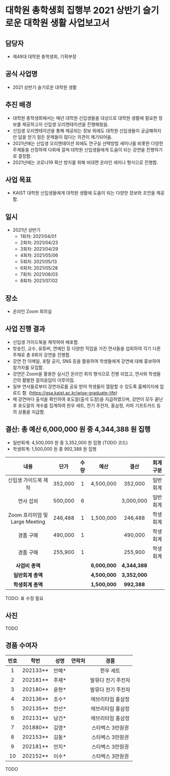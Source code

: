 대학원 총학생회 집행부 2021 상반기 슬기로운 대학원 생활 사업보고서
===

## 담당자
- 제49대 대학원 총학생회, 기획부장

## 공식 사업명
- 2021 상반기 슬기로운 대학원 생활

## 추진 배경
- 대학원 총학생회에서는 매년 대학원 신입생들을 대상으로 대학원 생활에 필요한 정보를 제공하고자 신입생 오리엔테이션을 진행해왔음.
- 신입생 오리엔테이션을 통해 제공되는 정보 외에도 대학원 신입생들이 궁금해하지만 답을 얻기 힘든 문제들이 많다는 의견이 제기되어옴.
- 2021년에는 신입생 오리엔테이션 외에도 연구실 선택방법 세미나를 비롯한 다양한 주제들을 선정하여 다회에 걸쳐 대학원 신입생들에게 도움이 되는 강연을 진행하기로 결정함.
- 2021년에는 코로나19 확산 방지를 위해 비대면 온라인 세미나 형식으로 진행함.

## 사업 목표
- KAIST 대학원 신입생들에게 대학원 생활에 도움이 되는 다양한 정보와 조언을 제공함.

## 일시
- 2021년 상반기 
    - 1회차: 2021/04/01
    - 2회차: 2021/04/23
    - 3회차: 2021/04/29
    - 4회차: 2021/05/06
    - 5회차: 2021/05/13
    - 6회차: 2021/05/28
    - 7회차: 2021/06/03
    - 8회차: 2021/07/02

## 장소
- 온라인 Zoom 회의실

## 사업 진행 결과
- 신입생 가이드북을 제작하여 배포함.
- 방송인, 교수, 유튜버, 연예인 등 다양한 직업을 가진 연사들을 섭외하여 각기 다른 주제로 총 8회의 강연을 진행함.
- 강연 전 이메일, 포탈 공지, SNS 등을 활용하여 학생들에게 강연에 대해 홍보하여 참가자를 모집함.
- 강연은 Zoom을 활용한 실시간 온라인 회의 형식으로 진행 되었고, 연사와 학생들 간의 활발한 질의응답이 이루어짐.
- 일부 연사들로부터 강연자료를 공유 받아 학생들이 열람할 수 있도록 홈페이지에 업로드 함. (https://gsa.kaist.ac.kr/wise-graduate-life)
- 매 강연마다 출석을 확인하여 포도알(출석 도장)을 지급하였으며, 강연이 모두 끝난 후 포도알의 개수를 집계하여 한우 세트, 전기 주전자, 홍삼정, 커피 기프트카드 등의 상품을 지급함. 

## 결산: 총 예산 6,000,000 원 중 4,344,388 원 집행
- 일반회계: 4,500,000 원 중 3,352,000 원 집행 (TODO 코드)
- 학생회계: 1,500,000 원 중 992,388 원 집행

| **내용** | **단가** | **수량** | **예산** | **결산** | **회계구분** |
|:---:|:---:|:---:|:---:|:---:|:---:|
| 신입생 가이드북 제작 |	352,000 |	1 |	4,500,000 |	352,000 |	일반회계 |
| 연사 섭외 |	500,000 |	6 |	 |	3,000,000 |	일반회계 |
| Zoom 프리미엄 및 Large Meeting |	246,488 |	1 |	1,500,000 |	246,488 |	학생회계 |
| 경품 구매 |	490,000 |	1 |	 |	490,000 |	학생회계 |
| 경품 구매 |	255,900 |	1 |	 |	255,900 |	학생회계 |
| **사업비 총액** |  |  | **6,000,000** | **4,344,388** |  |
| **일반회계 총액** |  |  | **4,500,000** | **3,352,000** |  |
| **학생회계 총액** |  |  | **1,500,000** | **992,388** |  |

TODO: 표 수정 필요

## 사진
TODO

## 경품 수여자
| 번호 | 학번 | 성명 | 연락처 | 경품 |
|:---:|:---:|:---:|:---:|:---:|
| 1 | 202133** | 안예* |  | 한우 세트 |
| 2 | 202181** | 주재* |  | 발뮤다 전기 주전자 |
| 3 | 202180** | 윤현* |  | 발뮤다 전기 주전자 |
| 4 | 202136** | 조수* |  | 에브리타임 홍삼정 |
| 5 | 202135** | 전선* |  | 에브리타임 홍삼정 |
| 6 | 202131** | 남건* |  | 에브리타임 홍삼정 |
| 7 | 201880** | 김영* |  | 스타벅스 3만원권 |
| 8 | 202153** | 김동* |  | 스타벅스 3만원권 |
| 9 | 202181** | 안지* |  | 스타벅스 3만원권 |
| 10 | 202152** | 이수* |  | 스타벅스 3만원권 |
TODO
